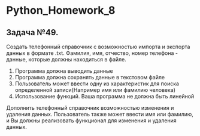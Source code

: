 # Python_Homework_8

## Задача №49. 

 Создать телефонный справочник с возможностью импорта и экспорта данных в формате .txt.
 Фамилия, имя, отчество,
   номер телефона - данные, которые должны находиться в файле.
1. Программа должна выводить данные
2. Программа должна сохранять данные в текстовом файле
3. Пользователь может ввести одну из характеристик для поиска определенной записи(Например имя или фамилию человека)
4. Использование функций. Ваша программа не должна быть линейной

Дополнить телефонный справочник возможностью изменения и удаления данных. Пользователь также
может ввести имя или фамилию, и Вы должны реализовать функционал для изменения и удаления данных.
